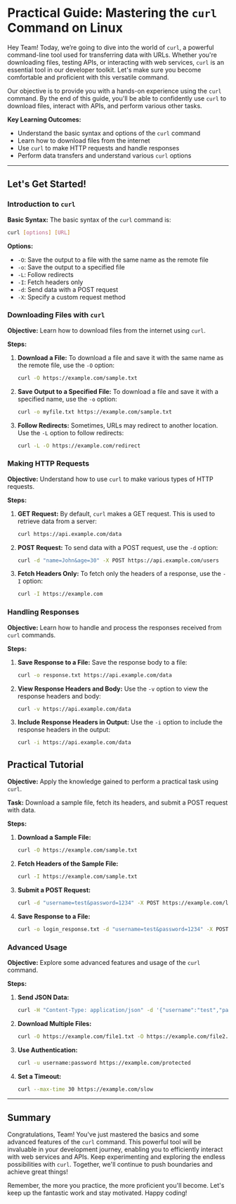 # Practical Guide: Mastering the `curl` Command on Linux

Hey Team! Today, we’re going to dive into the world of `curl`, a powerful command-line tool used for transferring data with URLs. Whether you're downloading files, testing APIs, or interacting with web services, `curl` is an essential tool in our developer toolkit. Let's make sure you become comfortable and proficient with this versatile command.

Our objective is to provide you with a hands-on experience using the `curl` command. By the end of this guide, you'll be able to confidently use `curl` to download files, interact with APIs, and perform various other tasks. 

**Key Learning Outcomes:**

- Understand the basic syntax and options of the `curl` command
- Learn how to download files from the internet
- Use `curl` to make HTTP requests and handle responses
- Perform data transfers and understand various `curl` options

---

## Let's Get Started!

### Introduction to `curl`

**Basic Syntax:**
The basic syntax of the `curl` command is:

```bash
curl [options] [URL]
```

**Options:**

- `-O`: Save the output to a file with the same name as the remote file
- `-o`: Save the output to a specified file
- `-L`: Follow redirects
- `-I`: Fetch headers only
- `-d`: Send data with a POST request
- `-X`: Specify a custom request method

### Downloading Files with `curl`

**Objective:**
Learn how to download files from the internet using `curl`.

**Steps:**

1. **Download a File:**
   To download a file and save it with the same name as the remote file, use the `-O` option:

   ```bash
   curl -O https://example.com/sample.txt
   ```

2. **Save Output to a Specified File:**
   To download a file and save it with a specified name, use the `-o` option:

   ```bash
   curl -o myfile.txt https://example.com/sample.txt
   ```

3. **Follow Redirects:**
   Sometimes, URLs may redirect to another location. Use the `-L` option to follow redirects:

   ```bash
   curl -L -O https://example.com/redirect
   ```

### Making HTTP Requests

**Objective:**
Understand how to use `curl` to make various types of HTTP requests.

**Steps:**

1. **GET Request:**
   By default, `curl` makes a GET request. This is used to retrieve data from a server:

   ```bash
   curl https://api.example.com/data
   ```

2. **POST Request:**
   To send data with a POST request, use the `-d` option:

   ```bash
   curl -d "name=John&age=30" -X POST https://api.example.com/users
   ```

3. **Fetch Headers Only:**
   To fetch only the headers of a response, use the `-I` option:

   ```bash
   curl -I https://example.com
   ```

### Handling Responses

**Objective:**
Learn how to handle and process the responses received from `curl` commands.

**Steps:**

1. **Save Response to a File:**
   Save the response body to a file:

   ```bash
   curl -o response.txt https://api.example.com/data
   ```

2. **View Response Headers and Body:**
   Use the `-v` option to view the response headers and body:

   ```bash
   curl -v https://api.example.com/data
   ```

3. **Include Response Headers in Output:**
   Use the `-i` option to include the response headers in the output:

   ```bash
   curl -i https://api.example.com/data
   ```

## Practical Tutorial

**Objective:**
Apply the knowledge gained to perform a practical task using `curl`.

**Task:**
Download a sample file, fetch its headers, and submit a POST request with data.

**Steps:**

1. **Download a Sample File:**

   ```bash
   curl -O https://example.com/sample.txt
   ```

2. **Fetch Headers of the Sample File:**

   ```bash
   curl -I https://example.com/sample.txt
   ```

3. **Submit a POST Request:**

   ```bash
   curl -d "username=test&password=1234" -X POST https://example.com/login
   ```

4. **Save Response to a File:**

   ```bash
   curl -o login_response.txt -d "username=test&password=1234" -X POST https://example.com/login
   ```

### Advanced Usage

**Objective:**
Explore some advanced features and usage of the `curl` command.

**Steps:**

1. **Send JSON Data:**

   ```bash
   curl -H "Content-Type: application/json" -d '{"username":"test","password":"1234"}' -X POST https://example.com/api/login
   ```

2. **Download Multiple Files:**

   ```bash
   curl -O https://example.com/file1.txt -O https://example.com/file2.txt
   ```

3. **Use Authentication:**

   ```bash
   curl -u username:password https://example.com/protected
   ```

4. **Set a Timeout:**

   ```bash
   curl --max-time 30 https://example.com/slow
   ```

---

## Summary

Congratulations, Team! You've just mastered the basics and some advanced features of the `curl` command. This powerful tool will be invaluable in your development journey, enabling you to efficiently interact with web services and APIs. Keep experimenting and exploring the endless possibilities with `curl`. Together, we'll continue to push boundaries and achieve great things!

Remember, the more you practice, the more proficient you'll become. Let's keep up the fantastic work and stay motivated. Happy coding!